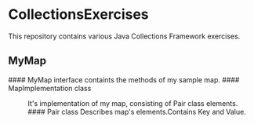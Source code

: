 # CollectionsExercises
This repository contains various Java Collections Framework exercises.

## MyMap
<p>
	#### MyMap interface 
	containts the methods of my sample map. 
	#### MapImplementation class
	<dd> It's implementation of my map, consisting of Pair class elements.
	#### Pair class
	Describes map's elements.Contains Key and Value.	
</p>
